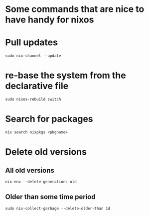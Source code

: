 # Some commands that are nice to have handy for nixos

# Pull updates
`sudo nix-channel --update`

# re-base the system from the declarative file
`sudo nixos-rebuild switch`

# Search for packages
`nix search nixpkgs <pkgname>`

# Delete old versions
## All old versions
`nix-env --delete-generations old`

## Older than some time period
`sudo nix-collect-garbage --delete-older-than 1d`
